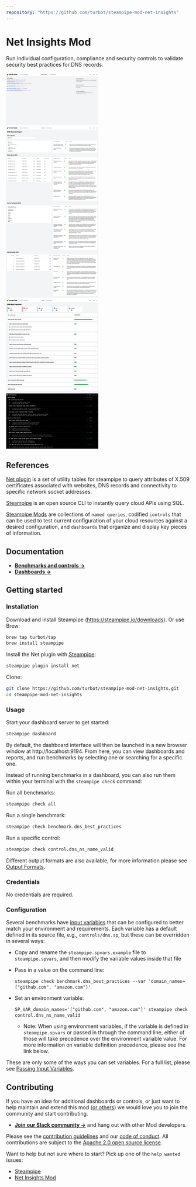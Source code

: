 ```yaml
---
repository: "https://github.com/turbot/steampipe-mod-net-insights"
---
```


# Net Insights Mod

Run individual configuration, compliance and security controls to validate security best practices for DNS records.

<img src="https://raw.githubusercontent.com/turbot/steampipe-mod-net-insights/main/docs/images/net_dashboard.png" width="50%" type="thumbnail"/>
<img src="https://raw.githubusercontent.com/turbot/steampipe-mod-net-insights/main/docs/images/net_dns_records_report.png" width="50%" type="thumbnail"/>
<img src="https://raw.githubusercontent.com/turbot/steampipe-mod-net-insights/main/docs/images/net_dns_best_practices_dashboard.png" width="50%" type="thumbnail"/>
<img src="https://raw.githubusercontent.com/turbot/steampipe-mod-net-insights/main/docs/images/net_dns_best_practices_output.png" width="50%" type="thumbnail"/>

## References

[Net plugin](https://hub.steampipe.io/plugins/turbot/net) is a set of utility tables for steampipe to query attributes of X.509 certificates associated with websites, DNS records and connectivity to specific network socket addresses.

[Steampipe](https://steampipe.io) is an open source CLI to instantly query cloud APIs using SQL.

[Steampipe Mods](https://steampipe.io/docs/reference/mod-resources#mod) are collections of `named queries`, codified `controls` that can be used to test current configuration of your cloud resources against a desired configuration, and `dashboards` that organize and display key pieces of information.

## Documentation

- **[Benchmarks and controls →](https://hub.steampipe.io/mods/turbot/net_insights/controls)**
- **[Dashboards →](https://hub.steampipe.io/mods/turbot/net_insights/dashboards)**

## Getting started

### Installation

Download and install Steampipe (https://steampipe.io/downloads). Or use Brew:

```sh
brew tap turbot/tap
brew install steampipe
```

Install the Net plugin with [Steampipe](https://steampipe.io):

```sh
steampipe plugin install net
```

Clone:

```sh
git clone https://github.com/turbot/steampipe-mod-net-insights.git
cd steampipe-mod-net-insights
```

### Usage

Start your dashboard server to get started:

```sh
steampipe dashboard
```

By default, the dashboard interface will then be launched in a new browser
window at http://localhost:9194. From here, you can view dashboards and
reports, and run benchmarks by selecting one or searching for a specific one.

Instead of running benchmarks in a dashboard, you can also run them within your
terminal with the `steampipe check` command:

Run all benchmarks:

```sh
steampipe check all
```

Run a single benchmark:

```sh
steampipe check benchmark.dns_best_practices
```

Run a specific control:

```sh
steampipe check control.dns_ns_name_valid
```

Different output formats are also available, for more information please see
[Output Formats](https://steampipe.io/docs/reference/cli/check#output-formats).

### Credentials

No credentials are required.

### Configuration

Several benchmarks have [input variables](https://steampipe.io/docs/using-steampipe/mod-variables) that can be configured to better match your environment and requirements. Each variable has a default defined in its source file, e.g., `controls/dns.sp`, but these can be overridden in several ways:

- Copy and rename the `steampipe.spvars.example` file to `steampipe.spvars`, and then modify the variable values inside that file
- Pass in a value on the command line:

  ```shell
  steampipe check benchmark.dns_best_practices --var 'domain_names=["github.com", "amazon.com"]'
  ```

- Set an environment variable:

  ```shell
  SP_VAR_domain_names='["github.com", "amazon.com"]' steampipe check control.dns_ns_name_valid
  ```

  - Note: When using environment variables, if the variable is defined in `steampipe.spvars` or passed in through the command line, either of those will take precedence over the environment variable value. For more information on variable definition precedence, please see the link below.

These are only some of the ways you can set variables. For a full list, please see [Passing Input Variables](https://steampipe.io/docs/using-steampipe/mod-variables#passing-input-variables).

## Contributing

If you have an idea for additional dashboards or controls, or just want to help maintain and extend this mod ([or others](https://github.com/topics/steampipe-mod)) we would love you to join the community and start contributing.

- **[Join our Slack community →](https://steampipe.io/community/join)** and hang out with other Mod developers.

Please see the [contribution guidelines](https://github.com/turbot/steampipe/blob/main/CONTRIBUTING.md) and our [code of conduct](https://github.com/turbot/steampipe/blob/main/CODE_OF_CONDUCT.md). All contributions are subject to the [Apache 2.0 open source license](https://github.com/turbot/steampipe-mod-net-insights/blob/main/LICENSE).

Want to help but not sure where to start? Pick up one of the `help wanted` issues:

- [Steampipe](https://github.com/turbot/steampipe/labels/help%20wanted)
- [Net Insights Mod](https://github.com/turbot/steampipe-mod-net-insights/labels/help%20wanted)
